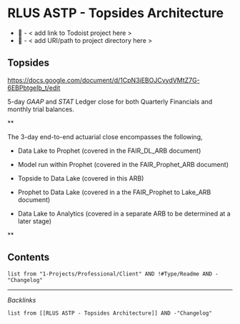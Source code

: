 # RLUS ASTP - Topsides Architecture

* 🔗 - \< add link to Todoist project here >
* 📁 - \< add URI/path to project directory here >

## Topsides

https://docs.google.com/document/d/1CpN3iEBOJCvydVMtZ7G-6EBPbtgeIb_t/edit

5-day *GAAP* and *STAT* Ledger close for both Quarterly Financials and monthly trial balances.

\**

The 3-day end-to-end actuarial close encompasses the following, 

* Data Lake to Prophet (covered in the FAIR_DL_ARB document)

* Model run within Prophet (covered in the FAIR_Prophet_ARB document)

* Topside to Data Lake (covered in this ARB)

* Prophet to Data Lake (covered in a the FAIR_Prophet to Lake_ARB document)

* Data Lake to Analytics (covered in a separate ARB to be determined at a later stage)

\**

## Contents

````dataview
list from "1-Projects/Professional/Client" AND !#Type/Readme AND -"Changelog"
````

---

*Backlinks*

````dataview
list from [[RLUS ASTP - Topsides Architecture]] AND -"Changelog"
````
